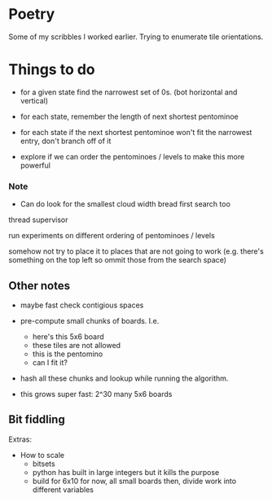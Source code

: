# Poetry
Some of my scribbles I worked earlier. Trying to enumerate tile orientations.


# Things to do


- for a given state find the narrowest set of 0s. (bot horizontal and vertical)
- for each state, remember the length of next shortest pentominoe
- for each state if the next shortest pentominoe won't fit the narrowest entry, don't branch off of it

- explore if we can order the pentominoes / levels to make this more powerful

### Note
- Can do look for the smallest cloud width bread first search too


thread supervisor

run experiments on different ordering of pentominoes / levels

somehow not try to place it to places that are not going to work
	(e.g. there's something on the top left so ommit those from the search space)







## Other notes

- maybe fast check contigious spaces

- pre-compute small chunks of boards. I.e.
    - here's this 5x6 board
    - these tiles are not allowed
    - this is the pentomino
    - can I fit it?
- hash all these chunks and lookup while running the algorithm.
- this grows super fast: 2^30 many 5x6 boards






## Bit fiddling

Extras:
- How to scale
	- bitsets
	- python has built in large integers but it kills the purpose
	- build for 6x10 for now, all small boards then, divide work into different variables

















